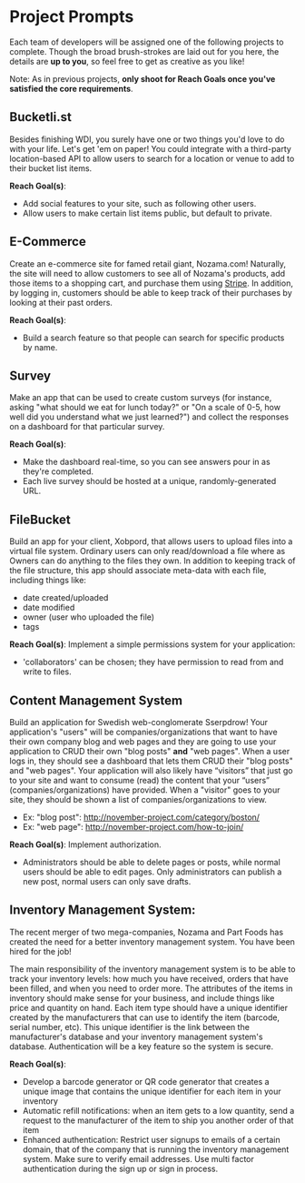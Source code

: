 # Project Prompts

Each team of developers will be assigned one of the following projects to
complete. Though the broad brush-strokes are laid out for you here, the details
are **up to you**, so feel free to get as creative as you like!

Note: As in previous projects, **only shoot for Reach Goals once you've
satisfied the core requirements**.

## Bucketli.st

Besides finishing WDI, you surely have one or two things you'd love to do with
your life. Let's get 'em on paper! You could integrate with a third-party
location-based API to allow users to search for a location or venue to add to
their bucket list items.

**Reach Goal(s)**:
- Add social features to your site, such as following other users.
- Allow users to make certain list items public, but default to private.

## E-Commerce

Create an e-commerce site for famed retail giant, Nozama.com! Naturally, the
site will need to allow customers to see all of Nozama's products, add those
items to a shopping cart, and purchase them using
[Stripe](https://stripe.com/docs/checkout). In addition, by logging in,
customers should be able to keep track of their purchases by looking at their
past orders.

**Reach Goal(s)**:
- Build a search feature so that people can search for specific
products by name.

## Survey

Make an app that can be used to create custom surveys (for instance, asking
"what should we eat for lunch today?" or "On a scale of 0-5, how well did you
understand what we just learned?") and collect the responses on a dashboard for
that particular survey.

**Reach Goal(s)**:
- Make the dashboard real-time, so you can see answers pour in as
they're completed.
- Each live survey should be hosted at a unique, randomly-generated URL.

## FileBucket

Build an app for your client, Xobpord, that allows users to upload files into a
virtual file system. Ordinary users can only read/download a file where as
Owners can do anything to the files they own. In addition to keeping track of
the file structure, this app should associate meta-data with each file,
including things like:

-   date created/uploaded
-   date modified
-   owner (user who uploaded the file)
-   tags

**Reach Goal(s)**:
Implement a simple permissions system for your application:

-   'collaborators' can be chosen; they have permission to read from and write
    to files.

## Content Management System

Build an application for Swedish web-conglomerate Sserpdrow! Your application's "users" will be companies/organizations that want to have their own company blog and web pages and they are going to use your application to CRUD their own "blog posts" **and** "web pages".
When a user logs in, they should see a dashboard that lets them CRUD their "blog posts" and "web pages".
Your application will also likely have “visitors” that just go to your site and want to consume (read) the content that your “users” (companies/organizations) have provided. When a "visitor" goes to your site, they should be shown a list of companies/organizations to view.

- Ex: "blog post": http://november-project.com/category/boston/
- Ex: "web page": http://november-project.com/how-to-join/

**Reach Goal(s)**:
Implement authorization.
- Administrators should be able to delete pages or posts, while normal users should be able to edit pages. Only administrators can publish a new post, normal users can only save drafts.

## Inventory Management System:

The recent merger of two mega-companies, Nozama and Part Foods has created the need for a better inventory management system. You have been hired for the job!

The main responsibility of the inventory management system is to be able to track your inventory levels: how much you have received, orders that have been filled, and when you need to order more. The attributes of the items in inventory should make sense for your business, and include things like price and quantity on hand. Each item type should have a unique identifier created by the manufacturers that can use to identify the item (barcode, serial number, etc). This unique identifier is the link between the manufacturer's database and your inventory management system's database. Authentication will be a key feature so the system is secure.

**Reach Goal(s)**:
- Develop a barcode generator or QR code generator that creates a unique image that contains the unique identifier for each item in your inventory
- Automatic refill notifications: when an item gets to a low quantity, send a request to the manufacturer of the item to ship you another order of that item
- Enhanced authentication: Restrict user signups to emails of a certain domain, that of the company that is running the inventory management system. Make sure to verify email addresses. Use multi factor authentication during the sign up or sign in process.
